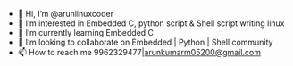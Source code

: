 - 👋 Hi, I’m @arunlinuxcoder
- 👀 I’m interested in Embedded C, python script & Shell script writing linux
- 🌱 I’m currently learning Embedded C
- 💞️ I’m looking to collaborate on Embedded | Python | Shell community
- 📫 How to reach me 9962329477|arunkumarm05200@gmail.com

<!---
arunlinuxcoder/arunlinuxcoder is a ✨ special ✨ repository because its `README.md` (this file) appears on your GitHub profile.
You can click the Preview link to take a look at your changes.
--->

